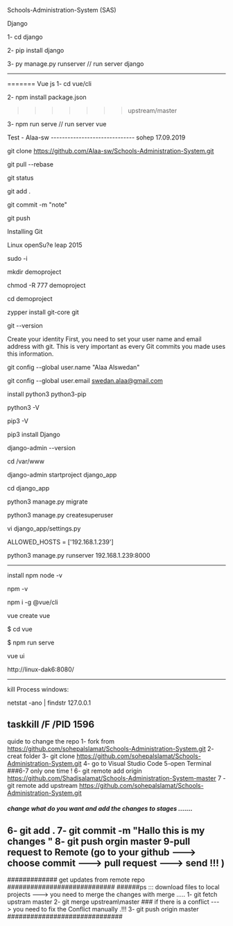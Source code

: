 Schools-Administration-System (SAS)

Django

1- cd django

2- pip install django

3- py manage.py runserver // run server django


----
=======
Vue js
1- cd vue/cli

2- npm install package.json
>>>>>>> upstream/master

3- npm run serve // run server vue

Test - Alaa-sw
------------------------------ sohep
17.09.2019

git clone https://github.com/Alaa-sw/Schools-Administration-System.git

git pull --rebase

git status

git add .

git commit -m "note"

git push

Installing Git

Linux openSu?e leap 2015

sudo -i

mkdir demoproject

chmod -R 777 demoproject

cd demoproject

zypper install git-core git

git --version

Create your identity First, you need to set your user name and email address with git. This is very important as every Git commits you made uses this information.

git config --global user.name "Alaa Alswedan"

git config --global user.email swedan.alaa@gmail.com

install python3 python3-pip

python3 -V

pip3 -V

pip3 install Django

django-admin --version

cd /var/www

django-admin startproject django_app

cd django_app

python3 manage.py migrate

python3 manage.py createsuperuser

vi django_app/settings.py

ALLOWED_HOSTS = ['192.168.1.239']

python3 manage.py runserver 192.168.1.239:8000

------------------------------------
install npm
node -v

npm -v

npm i -g @vue/cli

vue create vue


$ cd vue

$ npm run serve

vue ui

http://linux-dak6:8080/

---------------------------------
kill Process windows:

netstat -ano | findstr 127.0.0.1

taskkill /F /PID 1596
--------------------------
quide  to change the repo 
1- fork from https://github.com/sohepalslamat/Schools-Administration-System.git
2- creat folder 
3- git clone  https://github.com/sohepalslamat/Schools-Administration-System.git
4- go to Visual Studio Code 
5-open Terminal  
###6-7 only one time ! 
6-  git remote add  origin https://github.com/Shadisalamat/Schools-Administration-System-master
7 - git remote add   upstream        https://github.com/sohepalslamat/Schools-Administration-System.git
##### change what do you want and add the changes to stages  .......
6- git add .
7- git commit -m "Hallo this is my changes "
8- git push orgin master 
9-pull request to Remote (go to your github  ---> choose commit ---> pull request ---> send !!! )
-----------------------------------------------------------
############# get updates from remote repo ############################
######ps ::: download files to local projects --->  you need to merge the changes with merge .....
1-  git  fetch upstram master
2-  git  merge upstream\master ###  if there is a conflict ---> you need to fix the Conflict manually .!!! 
3- git push origin master 
##############################
